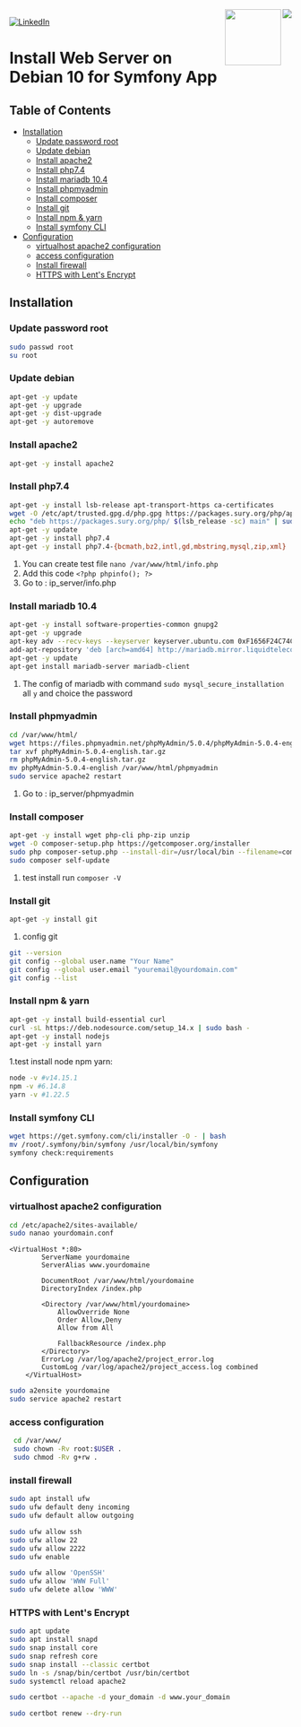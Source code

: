 [linkedin-shield]: https://img.shields.io/badge/-LinkedIn-black.svg?style=flat-square&logo=linkedin&colorB=555
[linkedin-url]: https://www.linkedin.com/in/mohamed-abdeljalil-70280362/

<img src="https://www.debian.org/logos/openlogo-100.jpg" align="right">
<img src="https://symfony.com/logos/symfony_black_03.png" align="right" width="100px">

[![LinkedIn][linkedin-shield]][linkedin-url]
# Install Web Server on Debian 10 for Symfony App
<!-- TABLE OF CONTENTS -->
 ## Table of Contents
* [Installation](#installation)
  * [Update password root](#update-password-root)
  * [Update debian](#update-debian)
  * [Install apache2](#install-apache2)
  * [Install php7.4](#install-php74)
  * [Install mariadb 10.4](#install-mariadb-104)
  * [Install phpmyadmin](#install-phpmyadmin)
  * [Install composer](#install-composer)
  * [Install git](#install-git)
  * [Install npm & yarn](#install-npm--yarn)
  * [Install symfony CLI](#install-symfony-cli)
* [Configuration](#configuration)
  * [virtualhost apache2 configuration](#virtualhost-apache2-configuration)
  * [access configuration](#access-configuration)
  * [Install firewall](#install-firewall)
  * [HTTPS with Lent's Encrypt](#https-with-lents-encrypt)

## Installation
### Update password root
```sh
sudo passwd root
su root
```
### Update debian
```sh
apt-get -y update 
apt-get -y upgrade
apt-get -y dist-upgrade
apt-get -y autoremove
```
### Install apache2
```sh
apt-get -y install apache2
```
### Install php7.4
```sh
apt-get -y install lsb-release apt-transport-https ca-certificates
wget -O /etc/apt/trusted.gpg.d/php.gpg https://packages.sury.org/php/apt.gpg
echo "deb https://packages.sury.org/php/ $(lsb_release -sc) main" | sudo tee /etc/apt/sources.list.d/php.list
apt-get -y update
apt-get -y install php7.4
apt-get -y install php7.4-{bcmath,bz2,intl,gd,mbstring,mysql,zip,xml}
```
1. You can create test file ``` nano /var/www/html/info.php ```
2. Add this code ``` <?php phpinfo(); ?> ```
3. Go to : ip_server/info.php 

### Install mariadb 10.4
```sh
apt-get -y install software-properties-common gnupg2
apt-get -y upgrade
apt-key adv --recv-keys --keyserver keyserver.ubuntu.com 0xF1656F24C74CD1D8
add-apt-repository 'deb [arch=amd64] http://mariadb.mirror.liquidtelecom.com/repo/10.4/debian buster main'
apt-get -y update
apt-get install mariadb-server mariadb-client
```
1. The config of mariadb with command ``` sudo mysql_secure_installation ``` all ``` y ``` and choice the password
### Install phpmyadmin
```sh
cd /var/www/html/
wget https://files.phpmyadmin.net/phpMyAdmin/5.0.4/phpMyAdmin-5.0.4-english.tar.gz
tar xvf phpMyAdmin-5.0.4-english.tar.gz 
rm phpMyAdmin-5.0.4-english.tar.gz
mv phpMyAdmin-5.0.4-english /var/www/html/phpmyadmin
sudo service apache2 restart
```
1. Go to : ip_server/phpmyadmin
### Install composer
```sh
apt-get -y install wget php-cli php-zip unzip
wget -O composer-setup.php https://getcomposer.org/installer
sudo php composer-setup.php --install-dir=/usr/local/bin --filename=composer
sudo composer self-update
```
1. test install run ``` composer -V ```
### Install git
```sh
apt-get -y install git
```
1. config git 
```sh
git --version
git config --global user.name "Your Name"
git config --global user.email "youremail@yourdomain.com"
git config --list
```
### Install npm & yarn
```sh
apt-get -y install build-essential curl
curl -sL https://deb.nodesource.com/setup_14.x | sudo bash -
apt-get -y install nodejs 
apt-get -y install yarn
```
1.test install node npm yarn: 
```sh
node -v #v14.15.1
npm -v #6.14.8
yarn -v #1.22.5
```
### Install symfony CLI
```sh
wget https://get.symfony.com/cli/installer -O - | bash
mv /root/.symfony/bin/symfony /usr/local/bin/symfony
symfony check:requirements
```
## Configuration
### virtualhost apache2 configuration
```sh
cd /etc/apache2/sites-available/
sudo nanao yourdomain.conf
```
```apacheconf
<VirtualHost *:80>
        ServerName yourdomaine
        ServerAlias www.yourdomaine
    
        DocumentRoot /var/www/html/yourdomaine
        DirectoryIndex /index.php
    
        <Directory /var/www/html/yourdomaine>
            AllowOverride None
            Order Allow,Deny
            Allow from All
    
            FallbackResource /index.php
        </Directory>
        ErrorLog /var/log/apache2/project_error.log
        CustomLog /var/log/apache2/project_access.log combined
    </VirtualHost>
```
```sh
sudo a2ensite yourdomaine
sudo service apache2 restart
```
### access configuration 
```sh
 cd /var/www/
 sudo chown -Rv root:$USER .
 sudo chmod -Rv g+rw .
```
### install firewall
```sh
sudo apt install ufw
sudo ufw default deny incoming
sudo ufw default allow outgoing

sudo ufw allow ssh
sudo ufw allow 22
sudo ufw allow 2222
sudo ufw enable

sudo ufw allow 'OpenSSH'
sudo ufw allow 'WWW Full'
sudo ufw delete allow 'WWW'
```
### HTTPS with Lent's Encrypt
```sh
sudo apt update
sudo apt install snapd
sudo snap install core
sudo snap refresh core
sudo snap install --classic certbot
sudo ln -s /snap/bin/certbot /usr/bin/certbot
sudo systemctl reload apache2

sudo certbot --apache -d your_domain -d www.your_domain

sudo certbot renew --dry-run

```





